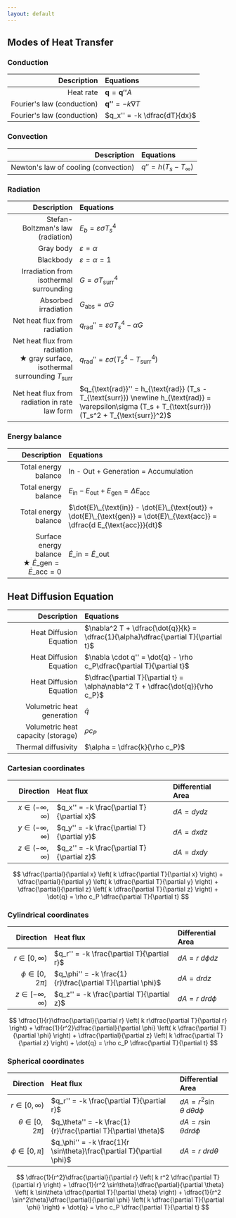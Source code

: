 ```yaml
---
layout: default
---
```


## Modes of Heat Transfer

### Conduction

|Description|Equations|
|-:|:-|
|Heat rate|$\mathbf{q} = \mathbf{q''}A$|
|Fourier's law (conduction)|$\mathbf{q''} = -k \nabla T$|
|Fourier's law (conduction)|$q_x'' = -k \dfrac{dT}{dx}$|

### Convection

|Description|Equations|
|-:|:-|
|Newton's law of cooling (convection)|$q'' = h (T_s - T_\infty)$|

### Radiation

|Description|Equations|
|-:|:-|
|Stefan-Boltzman's law (radiation)|$E_b = \varepsilon\sigma T_s^4$|
|Gray body|$\varepsilon = \alpha$|
|Blackbody|$\varepsilon = \alpha = 1$|
|Irradiation from isothermal surrounding|$G = \sigma T_{\text{surr}}^4$|
|Absorbed irradiation|$G_{\text{abs}} = \alpha G$|
|Net heat flux from radiation|$q_{\text{rad}}'' = \varepsilon\sigma T_s^4 - \alpha G$|
|Net heat flux from radiation <br/> ★ gray surface, isothermal surrounding $T_{\text{surr}}$|$q_{\text{rad}}'' = \varepsilon\sigma (T_s^4 - T_{\text{surr}}^4)$|
|Net heat flux from radiation in rate law form|$q_{\text{rad}}'' = h_{\text{rad}} (T_s - T_{\text{surr}}) \newline h_{\text{rad}} = \varepsilon\sigma (T_s + T_{\text{surr}})(T_s^2 + T_{\text{surr}}^2)$|

### Energy balance

|Description|Equations|
|-:|:-|
|Total energy balance|$\text{In - Out + Generation = Accumulation}$|
|Total energy balance|$E_{\text{in}} - E_{\text{out}} + E_{\text{gen}} = \Delta E_{\text{acc}}$|
|Total energy balance|$\dot{E}\_{\text{in}} - \dot{E}\_{\text{out}} + \dot{E}\_{\text{gen}} = \dot{E}\_{\text{acc}} = \dfrac{d E_{\text{acc}}}{dt}$|
|Surface energy balance <br/> ★ $\dot{E}\_{\text{gen}} = \dot{E}\_{\text{acc}} = 0$|$\dot{E}\_{\text{in}} = \dot{E}\_{\text{out}}$|

## Heat Diffusion Equation

|Description|Equations|
|-:|:-|
|Heat Diffusion Equation|$\nabla^2 T + \dfrac{\dot{q}}{k} = \dfrac{1}{\alpha}\dfrac{\partial T}{\partial t}$|
|Heat Diffusion Equation|$\nabla \cdot q'' = \dot{q} - \rho c_P\dfrac{\partial T}{\partial t}$|
|Heat Diffusion Equation|$\dfrac{\partial T}{\partial t} = \alpha\nabla^2 T + \dfrac{\dot{q}}{\rho c_P}$|
|Volumetric heat generation|$\dot{q}$|
|Volumetric heat capacity (storage)|$\rho c_P$|
|Thermal diffusivity|$\alpha = \dfrac{k}{\rho c_P}$|

### Cartesian coordinates

|Direction|Heat flux|Differential Area|
|-:|:-|:-|
|$x \in (-\infty, \infty)$|$q_x'' = -k \frac{\partial T}{\partial x}$|$dA = dydz$|
|$y \in (-\infty, \infty)$|$q_y'' = -k \frac{\partial T}{\partial y}$|$dA = dxdz$|
|$z \in (-\infty, \infty)$|$q_z'' = -k \frac{\partial T}{\partial z}$|$dA = dxdy$|

$$
\dfrac{\partial}{\partial x} \left( k \dfrac{\partial T}{\partial x} \right) +
\dfrac{\partial}{\partial y} \left( k \dfrac{\partial T}{\partial y} \right) +
\dfrac{\partial}{\partial z} \left( k \dfrac{\partial T}{\partial z} \right) +
\dot{q} = \rho c_P \dfrac{\partial T}{\partial t}
$$

### Cylindrical coordinates

|Direction|Heat flux|Differential Area|
|-:|:-|:-|
|$r \in [0, \infty)$|$q_r'' = -k \frac{\partial T}{\partial r}$|$dA = r \ d\phi dz$|
|$\phi \in [0, 2\pi]$|$q_\phi'' = -k \frac{1}{r}\frac{\partial T}{\partial \phi}$|$dA = drdz$|
|$z \in [-\infty, \infty)$|$q_z'' = -k \frac{\partial T}{\partial z}$|$dA = r \ drd\phi$|

$$
\dfrac{1}{r}\dfrac{\partial}{\partial r} \left( k r\dfrac{\partial T}{\partial r} \right) +
\dfrac{1}{r^2}\dfrac{\partial}{\partial \phi} \left( k \dfrac{\partial T}{\partial \phi} \right) +
\dfrac{\partial}{\partial z} \left( k \dfrac{\partial T}{\partial z} \right) +
\dot{q} = \rho c_P \dfrac{\partial T}{\partial t}
$$

### Spherical coordinates

|Direction|Heat flux|Differential Area|
|-:|:-|:-|
|$r  \in [0, \infty)$|$q_r'' = -k \frac{\partial T}{\partial r}$|$dA = r^2 \sin\theta \ d\theta d\phi$|
|$\theta  \in [0, 2\pi]$|$q_\theta'' = -k \frac{1}{r}\frac{\partial T}{\partial \theta}$|$dA = r\sin\theta drd\phi$|
|$\phi  \in [0, \pi]$|$q_\phi'' = -k \frac{1}{r \sin\theta}\frac{\partial T}{\partial \phi}$|$dA = r \ drd\theta$|

$$
\dfrac{1}{r^2}\dfrac{\partial}{\partial r} \left( k r^2 \dfrac{\partial T}{\partial r} \right) +
\dfrac{1}{r^2 \sin\theta}\dfrac{\partial}{\partial \theta} \left( k \sin\theta \dfrac{\partial T}{\partial \theta} \right) +
\dfrac{1}{r^2 \sin^2\theta}\dfrac{\partial}{\partial \phi} \left( k \dfrac{\partial T}{\partial \phi} \right) +
\dot{q} = \rho c_P \dfrac{\partial T}{\partial t}
$$

<!-- ★ -->

